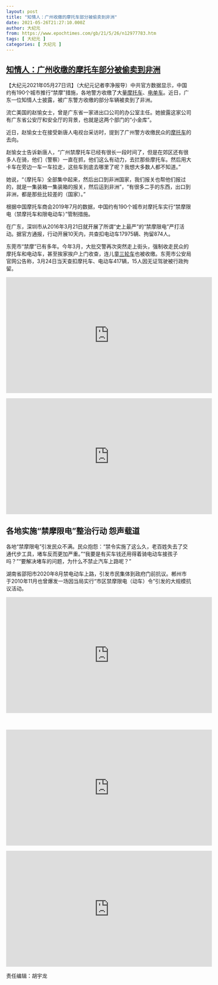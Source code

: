 ```yaml
---
layout: post
title: "知情人：广州收缴的摩托车部分被偷卖到非洲"
date: 2021-05-26T21:27:10.000Z
author: 大纪元
from: https://www.epochtimes.com/gb/21/5/26/n12977783.htm
tags: [ 大纪元 ]
categories: [ 大纪元 ]
---
```

<!--1622064430000-->
[知情人：广州收缴的摩托车部分被偷卖到非洲](https://www.epochtimes.com/gb/21/5/26/n12977783.htm)
------

<div>
<p>【大纪元2021年05月27日讯】（大纪元记者李净报导）中共官方数据显示，中国约有190个城市推行“禁摩”措施，各地警方收缴了大量<a href="https://www.epochtimes.com/gb/tag/%E6%91%A9%E6%89%98%E8%BD%A6.html">摩托车</a>、<a href="https://www.epochtimes.com/gb/tag/%E7%94%B5%E5%8D%95%E8%BD%A6.html">电单车</a>。近日，广东一位知情人士披露，被广东警方收缴的部分车辆被卖到了非洲。</p><p>流亡美国的赵愉女士，曾是广东省一家进出口公司的办公室主任。她披露这家公司有广东省公安厅和安全厅的背景，也就是这两个部门的“小金库”。</p><p>近日，赵愉女士在接受新唐人电视台采访时，提到了广州警方收缴民众的<a href="https://www.epochtimes.com/gb/tag/%E6%91%A9%E6%89%98%E8%BD%A6.html">摩托车</a>的去向。</p><p>赵愉女士告诉新唐人，“广州禁摩托车已经有很长一段时间了，但是在郊区还有很多人在骑，他们（警察）一直在抓，他们这么有动力，去拦那些摩托车。然后用大卡车在旁边一车一车拉走，这些车到底去哪里了呢？我想大多数人都不知道。”</p><p>她说，“（摩托车）全部集中起来，然后出口到非洲国家，我们报关也帮他们报过的，就是一集装箱一集装箱的报关，然后运到非洲”，“有很多二手的东西，出口到非洲，都是那些比较差的（国家）。”</p><p>根据中国摩托车商会2019年7月的数据，中国约有190个城市对摩托车实行“禁摩限电（禁摩托车和限电动车）”管制措施。</p><p>在广东，深圳市从2016年3月21日就开展了所谓“史上最严”的“禁摩限电”严打活动。据官方通报，行动开展10天内，共查扣电动车17975辆、拘留874人。</p><p>东莞市“禁摩”已有多年。今年3月，大批交警再次突然走上街头，强制收走民众的摩托车和电动车，甚至挨家挨户上门收查，连儿童<a href="https://www.epochtimes.com/gb/tag/%E4%B8%89%E8%BD%AE%E8%BD%A6.html">三轮车</a>也被收缴。东莞市公安局官网公告称，3月24日当天查扣摩托车、电动车417辆，15人因无证驾驶被行政拘留。</p><p><iframe src="https://www.youmaker.com/embed/138c61fa-3e2e-4db7-8944-8bbc3c2de86e?r=16x9&amp;d=1508" width="560" height="315" frameborder="0" allowfullscreen="allowfullscreen"></iframe></p><p><iframe src="https://www.youmaker.com/embed/2c6edf78-f35d-40fa-a59a-142cf8ebb767?r=16x9&amp;d=7" width="560" height="315" frameborder="0" allowfullscreen="allowfullscreen"></iframe></p><h2>各地实施“禁摩限电”整治行动 怨声载道</h2><p>各地“禁摩限电”引发民众不满。民众抱怨：“禁令实施了这么久，老百姓失去了交通代步工具，堵车反而更加严重。”“我要是有买车钱还用得着骑电动车接孩子吗？”“要解决堵车的问题，为什么不禁止汽车上路呢？”</p><p>湖南省邵阳市2020年8月禁电动车上路，引发市民集体到政府门前抗议。郴州市于2010年11月也曾爆发一场因当局实行“市区禁摩限电（动车）令”引发的大规模抗议活动。</p><p><iframe src="https://www.youmaker.com/embed/a2698a63-d226-4464-bc40-a769a858b8c5?r=16x9&amp;d=130" width="560" height="315" frameborder="0" allowfullscreen="allowfullscreen"></iframe></p><p>&nbsp;</p><p><iframe src="https://www.youmaker.com/embed/8c5b97c0-9b15-4efe-b399-3562653fb0ba?r=16x9&amp;d=139" width="560" height="315" frameborder="0" allowfullscreen="allowfullscreen"></iframe></p><p><iframe src="https://www.youmaker.com/embed/f5da7ef8-e4ea-4538-b0c9-615768db44a3?r=16x9&amp;d=10" width="560" height="315" frameborder="0" allowfullscreen="allowfullscreen"></iframe></p><p>责任编辑：胡宇龙</p>
</div>

